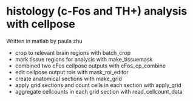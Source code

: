 # histology (c-Fos and TH+) analysis with cellpose
Written in matlab by paula zhu

- crop to relevant brain regions with batch_crop
- mark tissue regions for analysis with make_tissuemask
- combined two cFos cellpose outputs with cFos_cp_combine
- edit cellpose output rois with mask_roi_editor
- create anatomical sections with make_grid
- apply grid sections and count cells in each section with apply_grid
- aggregate cellcounts in each grid section with read_cellcount_data
